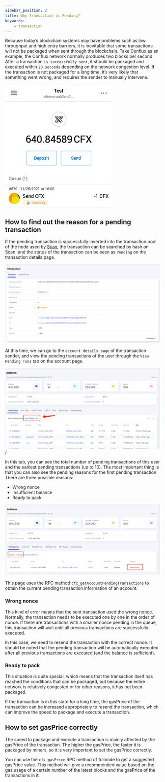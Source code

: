 ```yaml
---
sidebar_position: 2
title: Why Transaction is Pending?
keywords:
    - transaction
---
```


Because today’s blockchain systems may have problems such as low throughput and high entry barriers, it is inevitable that some transactions will not be packaged when sent through the blockchain. Take Conflux as an example, the Conflux network normally produces two blocks per second. After a transaction `is successfully sent`, it should be packaged and executed within `20 seconds` depending on the network congestion level. If the transaction is not packaged for a long time, it’s very likely that something went wrong, and requires the sender to manually intervene.

![Tx Pending](./img/tx-pending-01.png)


## How to find out the reason for a pending transaction

If the pending transaction is successfully inserted into the transaction pool of the node used by [Scan](https://www.confluxscan.io/), the transaction can be searched by hash on Scan, and the status of the transaction can be seen as `Pending` on the transaction details page. 

![Tx Pending](./img/scan-pending-detail-02.png)

 At this time, we can go to the `account details page` of the transaction sender, and view the pending transactions of the user through the `View Pending Txns` tab on the account page.

![Tx Pending](./img/scan-pending-entry-03.png)/

In this tab, you can see the total number of pending transactions of this user and the earliest pending transactions (up to 10). The most important thing is that you can also see the pending reasons for the first pending transaction. There are three possible reasons:

* Wrong nonce
* Insufficient balance
* Ready to pack

![Tx Pending](./img/scan-pending-tx-list-04.png)

This page uses the RPC method [`cfx_getAccountPendingTransactions`](../../../core/build/json-rpc/cfx-namespace.md#cfx_getaccountpendingtransactions) to obtain the current pending transaction information of an account.

### Wrong nonce

This kind of error means that the sent transaction used the wrong nonce. Normally, the transaction needs to be executed one by one in the order of nonce. If there are transactions with a smaller nonce pending in the queue, this transaction will wait until all previous transactions are successfully executed.

In this case, we need to resend the transaction with the correct nonce. It should be noted that the pending transaction will be automatically executed after all previous transactions are executed (and the balance is sufficient).

### Ready to pack

This situation is quite special, which means that the transaction itself has reached the conditions that can be packaged, but because the entire network is relatively congested or for other reasons, it has not been packaged.

If the transaction is in this state for a long time, the gasPrice of the transaction can be increased appropriately to resend the transaction, which can improve the speed to package and execute a transaction.

## How to set gasPrice correctly

The speed to package and execute a transaction is mainly affected by the gasPrice of the transaction. The higher the gasPrice, the faster it is packaged by miners, so it is very important to set the gasPrice correctly.

You can use the `cfx_gasPrice` RPC method of fullnode to get a suggested gasPrice value. This method will give a recommended value based on the gas usage of a certain number of the latest blocks and the gasPrice of the transactions in it.
